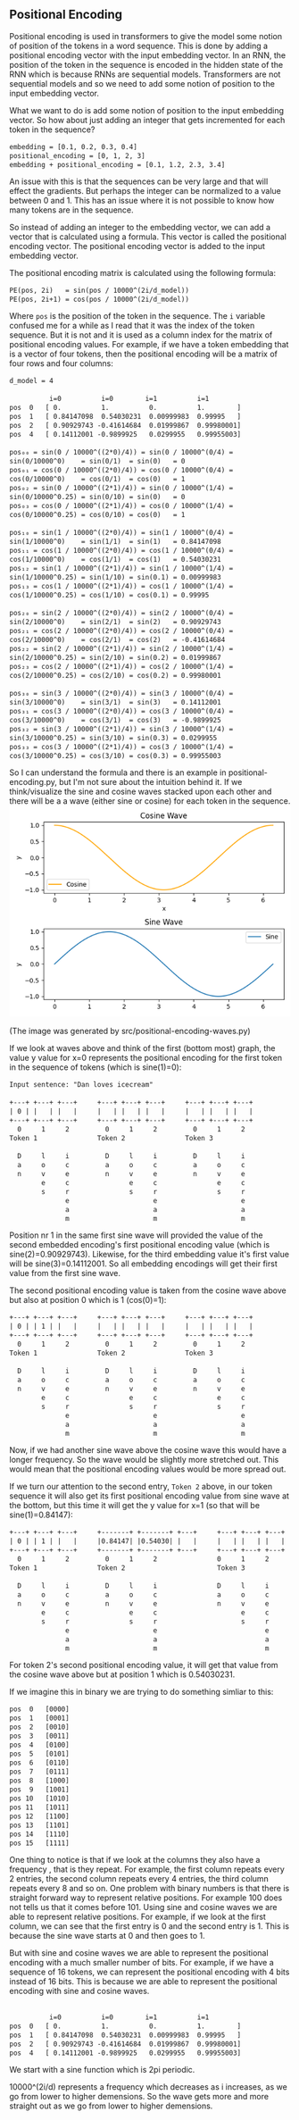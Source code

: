 ## Positional Encoding
Positional encoding is used in transformers to give the model some notion of
position of the tokens in a word sequence. This is done by adding a positional
encoding vector with the input embedding vector. In an RNN, the position of the
token in the sequence is encoded in the hidden state of the RNN which is because
RNNs are sequential models. Transformers are not sequential models and so we
need to add some notion of position to the input embedding vector.

What we want to do is add some notion of position to the input embedding vector.
So how about just adding an integer that gets incremented for each token in the
sequence?
```
embedding = [0.1, 0.2, 0.3, 0.4]
positional_encoding = [0, 1, 2, 3]
embedding + positional_encoding = [0.1, 1.2, 2.3, 3.4]
```
An issue with this is that the sequences can be very large and that will effect
the gradients. But perhaps the integer can be normalized to a value between 0
and 1. This has an issue where it is not possible to know how many tokens are in
the sequence.

So instead of adding an integer to the embedding vector, we can
add a vector that is calculated using a formula. This vector is called the
positional encoding vector. The positional encoding vector is added to the input
embedding vector. 

The positional encoding matrix is calculated using the following formula:
```
PE(pos, 2i)   = sin(pos / 10000^(2i/d_model))
PE(pos, 2i+1) = cos(pos / 10000^(2i/d_model))
```

Where `pos` is the position of the token in the sequence.
The `i` variable confused me for a while as I read that it was the index of the
token sequence. But it is not and it is used as a column index for the matrix of
positional encoding values. For example, if we have a token embedding that is a
vector of four tokens, then the positional encoding will be a matrix of four
rows and four columns:
```console
d_model = 4

          i=0          i=0        i=1          i=1
pos  0   [ 0.          1.          0.          1.        ]
pos  1   [ 0.84147098  0.54030231  0.00999983  0.99995   ]
pos  2   [ 0.90929743 -0.41614684  0.01999867  0.99980001]
pos  4   [ 0.14112001 -0.9899925   0.0299955   0.99955003]

pos₀₀ = sin(0 / 10000^((2*0)/4)) = sin(0 / 10000^(0/4) = sin(0/10000^0)    = sin(0/1)  = sin(0)   = 0
pos₀₁ = cos(0 / 10000^((2*0)/4)) = cos(0 / 10000^(0/4) = cos(0/10000^0)    = cos(0/1)  = cos(0)   = 1
pos₀₂ = sin(0 / 10000^((2*1)/4)) = sin(0 / 10000^(1/4) = sin(0/10000^0.25) = sin(0/10) = sin(0)   = 0
pos₀₃ = cos(0 / 10000^((2*1)/4)) = cos(0 / 10000^(1/4) = cos(0/10000^0.25) = cos(0/10) = cos(0)   = 1

pos₁₀ = sin(1 / 10000^((2*0)/4)) = sin(1 / 10000^(0/4) = sin(1/10000^0)    = sin(1/1)  = sin(1)   = 0.84147098
pos₁₁ = cos(1 / 10000^((2*0)/4)) = cos(1 / 10000^(0/4) = cos(1/10000^0)    = cos(1/1)  = cos(1)   = 0.54030231
pos₁₂ = sin(1 / 10000^((2*1)/4)) = sin(1 / 10000^(1/4) = sin(1/10000^0.25) = sin(1/10) = sin(0.1) = 0.00999983
pos₁₃ = cos(1 / 10000^((2*1)/4)) = cos(1 / 10000^(1/4) = cos(1/10000^0.25) = cos(1/10) = cos(0.1) = 0.99995

pos₂₀ = sin(2 / 10000^((2*0)/4)) = sin(2 / 10000^(0/4) = sin(2/10000^0)    = sin(2/1)  = sin(2)   = 0.90929743
pos₂₁ = cos(2 / 10000^((2*0)/4)) = cos(2 / 10000^(0/4) = cos(2/10000^0)    = cos(2/1)  = cos(2)   = -0.41614684
pos₂₂ = sin(2 / 10000^((2*1)/4)) = sin(2 / 10000^(1/4) = sin(2/10000^0.25) = sin(2/10) = sin(0.2) = 0.01999867
pos₂₃ = cos(2 / 10000^((2*1)/4)) = cos(2 / 10000^(1/4) = cos(2/10000^0.25) = cos(2/10) = cos(0.2) = 0.99980001

pos₃₀ = sin(3 / 10000^((2*0)/4)) = sin(3 / 10000^(0/4) = sin(3/10000^0)    = sin(3/1)  = sin(3)   = 0.14112001
pos₃₁ = cos(3 / 10000^((2*0)/4)) = cos(3 / 10000^(0/4) = cos(3/10000^0)    = cos(3/1)  = cos(3)   = -0.9899925
pos₃₂ = sin(3 / 10000^((2*1)/4)) = sin(3 / 10000^(1/4) = sin(3/10000^0.25) = sin(3/10) = sin(0.3) = 0.0299955
pos₃₃ = cos(3 / 10000^((2*1)/4)) = cos(3 / 10000^(1/4) = cos(3/10000^0.25) = cos(3/10) = cos(0.3) = 0.99955003
```

So I can understand the formula and there is an example in
positional-encoding.py, but I'm not sure about the intuition behind it. If we
think/visualize the sine and cosine waves stacked upon each other and there will
be a a wave (either sine or cosine) for each token in the sequence. 
![Sine/Cosine Waves](./pos-enc-waves.png)

(The image was generated by src/positional-encoding-waves.py)

If we look at waves above and think of the first (bottom most) graph, the value
y value for x=0 represents the positional encoding for the first token in the
sequence of tokens (which is sine(1)=0):
```
Input sentence: "Dan loves icecream"

+---+ +---+ +---+     +---+ +---+ +---+     +---+ +---+ +---+
| 0 | |   | |   |     |   | |   | |   |     |   | |   | |   |
+---+ +---+ +---+     +---+ +---+ +---+     +---+ +---+ +---+
  0     1     2         0     1     2         0     1     2
Token 1               Token 2               Token 3

  D     l     i         D     l     i         D     l     i
  a     o     c         a     o     c         a     o     c
  n     v     e         n     v     e         n     v     e
        e     c               e     c               e     c
        s     r               s     r               s     r
              e                     e                     e
              a                     a                     a
              m                     m                     m
```
Position nr 1 in the same first sine wave will provided the value of the second
embedded encoding's first positional encoding value
(which is sine(2)=0.90929743). Likewise, for the third embedding value it's
first value will be sine(3)=0.14112001. So all embedding encodings will get
their first value from the first sine wave.

The second positional encoding value is taken from the cosine wave above but
also at position 0 which is 1 (cos(0)=1):
```
+---+ +---+ +---+     +---+ +---+ +---+     +---+ +---+ +---+
| 0 | | 1 | |   |     |   | |   | |   |     |   | |   | |   |
+---+ +---+ +---+     +---+ +---+ +---+     +---+ +---+ +---+
  0     1     2         0     1     2         0     1     2
Token 1               Token 2               Token 3

  D     l     i         D     l     i         D     l     i
  a     o     c         a     o     c         a     o     c
  n     v     e         n     v     e         n     v     e
        e     c               e     c               e     c
        s     r               s     r               s     r
              e                     e                     e
              a                     a                     a
              m                     m                     m
```
Now, if we had another sine wave above the cosine wave this would have a longer
frequency. So the wave would be slightly more stretched out. This would mean
that the positional encoding values would be more spread out.

If we turn our attention to the second entry, `Token 2` above, in our token
sequence it will also get its first positional encoding value from sine wave
at the bottom, but this time it will get the y value for x=1 (so that will be
sine(1)=0.84147):
```
+---+ +---+ +---+     +-------+ +-------+ +---+     +---+ +---+ +---+
| 0 | | 1 | |   |     |0.84147| |0.54030| |   |     |   | |   | |   |
+---+ +---+ +---+     +-------+ +-------+ +---+     +---+ +---+ +---+
  0     1     2         0     1     2               0     1     2
Token 1               Token 2                       Token 3

  D     l     i         D     l     i               D     l     i
  a     o     c         a     o     c               a     o     c
  n     v     e         n     v     e               n     v     e
        e     c               e     c                     e     c
        s     r               s     r                     s     r
              e                     e                           e
              a                     a                           a
              m                     m                           m
```
For token 2's second positional encoding value, it will get that value from
the cosine wave above but at position 1 which is 0.54030231.

If we imagine this in binary we are trying to do something simliar to this:
```
pos  0   [0000]
pos  1   [0001]
pos  2   [0010]
pos  3   [0011]
pos  4   [0100]
pos  5   [0101]
pos  6   [0110]
pos  7   [0111]
pos  8   [1000]
pos  9   [1001]
pos 10   [1010]
pos 11   [1011]
pos 12   [1100]
pos 13   [1101]
pos 14   [1110]
pos 15   [1111]
```
One thing to notice is that if we look at the columns they also have a frequency
, that is they repeat. For example, the first column repeats every 2 entries,
the second column repeats every 4 entries, the third column repeats every 8 and
so on.
One problem with binary numbers is that there is straight forward way to
represent relative positions. For example 100 does not tells us that it comes
before 101. Using sine and cosine waves we are able to represent relative
positions. For example, if we look at the first column, we can see that the
first entry is 0 and the second entry is 1. This is because the sine wave
starts at 0 and then goes to 1.


But with sine and cosine waves we are able to represent the positional encoding
with a much smaller number of bits. For example, if we have a sequence of 16
tokens, we can represent the positional encoding with 4 bits instead of 16
bits. This is because we are able to represent the positional encoding with
sine and cosine waves.
```

          i=0          i=0        i=1          i=1
pos  0   [ 0.          1.          0.          1.        ]
pos  1   [ 0.84147098  0.54030231  0.00999983  0.99995   ]
pos  2   [ 0.90929743 -0.41614684  0.01999867  0.99980001]
pos  4   [ 0.14112001 -0.9899925   0.0299955   0.99955003]
```

We start with a sine function which is 2pi periodic.

10000^(2i/d) represents a frequency which decreases as i increases, as we go 
from lower to higher demensions. So the wave gets more and more straight out as
we go from lower to higher demensions.
